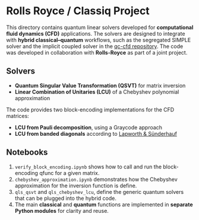 # Rolls Royce / Classiq Project

This directory contains quantum linear solvers developed for **computational fluid dynamics (CFD)** applications.
The solvers are designed to integrate with **hybrid classical–quantum** workflows,
such as the segregated SIMPLE solver and the implicit coupled solver in the [qc-cfd repository](https://github.com/rolls-royce/qc-cfd/tree/main/1D-Nozzle).
The code was developed in collaboration with **Rolls-Royce** as part of a joint project.

## Solvers

- **Quantum Singular Value Transformation (QSVT)** for matrix inversion
- **Linear Combination of Unitaries (LCU)** of a Chebyshev polynomial approximation

The code provides two block-encoding implementations for the CFD matrices:

- **LCU from Pauli decomposition**, using a Graycode approach
- **LCU from banded diagonals** according to [Lapworth & S&uuml;nderhauf](https://arxiv.org/abs/2502.20908)

## Notebooks

1. `verify_block_encoding.ipynb` shows how to call and run the block-encoding qfunc for a given matrix.
2. `chebyshev_approximation.ipynb` demonstrates how the Chebyshev approximation for the inversion function is define.
3. `qls_qsvt` and `qls_chebyshev_lcu`, define the generic quantum solvers that can be plugged into the hybrid code.
4. The main **classical** and **quantum** functions are implemented in **separate Python modules** for clarity and reuse.
